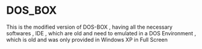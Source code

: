 # DOS_BOX
This is the modified version of DOS-BOX , having all the necessary softwares , IDE , which are old and need to emulated in a DOS Environment , which is old and was only provided in Windows XP in Full Screen
